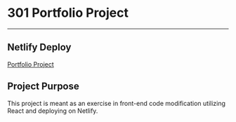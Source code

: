 # 301 Portfolio Project

-----

## Netlify Deploy
[Portfolio Project](https://301portfolioproject.netlify.app/)

## Project Purpose

This project is meant as an exercise in front-end code modification utilizing React and deploying on Netlify.  
